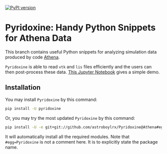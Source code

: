 [![PyPI version](https://badge.fury.io/py/pyridoxine.svg)](https://badge.fury.io/py/pyridoxine)

# Pyridoxine: Handy Python Snippets for Athena Data

This branch contains useful Python snippets for analyzing simulation data produced by code [Athena](https://github.com/PrincetonUniversity/Athena-Cversion).

`Pyridoxine` is able to read `vtk` and `lis` files efficiently and the users can then post-process these data.  [This Jupyter Notebook](https://gist.github.com/astroboylrx/332611f562e4817c011800353ddb5a21) gives a simple demo.

## Installation

You may install `Pyridoxine` by this command:

```bash
pip install -U pyridoxine
```

Or, you may try the most updated `Pyridoxine` by this command:

```bash
pip install -U -e git+git://github.com/astroboylrx/Pyridoxine@Athena#egg=Pyridoxine
```

It will automatically install all the required modules. Note that `#egg=Pyridoxine` is not a comment here. It is to explicitly state the package name.